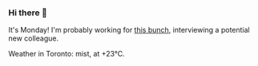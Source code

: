 ### Hi there :wave:

It's Monday! I'm probably working for [this bunch](https://github.com/kohofinancial), interviewing a potential new colleague.

Weather in Toronto: mist, at +23°C.
